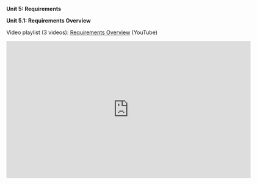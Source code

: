 **Unit 5: Requirements** <span id="5"></span>  

**Unit 5.1: Requirements Overview**  

Video playlist (3 videos): [Requirements Overview](https://www.youtube.com/watch?list=PLMrpXL7ZxXYXXnTJ2hgClLeNiqJPB9A1Y&v=fGmFoKuu_Ag) (YouTube)  

<iframe width="640" height="360" src="https://www.youtube-nocookie.com/embed/fGmFoKuu_Ag?list=PLMrpXL7ZxXYXXnTJ2hgClLeNiqJPB9A1Y" frameborder="0" allowfullscreen></iframe>

